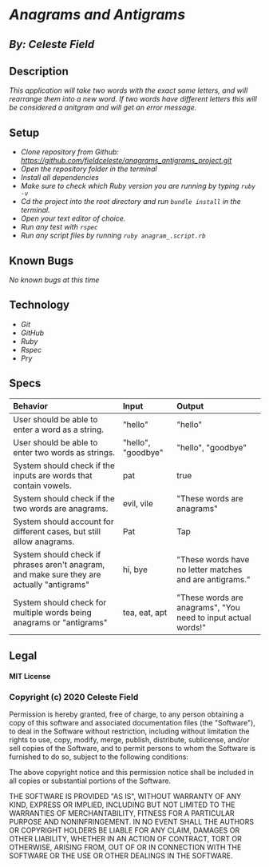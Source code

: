 # _Anagrams and Antigrams_
## _By: Celeste Field_
## Description

_This application will take two words with the exact same letters, and will rearrange them into a new word. If two words have different letters this will be considered a anitgram and will get an error message._

## Setup


* _Clone repository from Github: https://github.com/fieldceleste/anagrams_antigrams_project.git_
* _Open the repository folder in the terminal_
* _Install all dependencies_
* _Make sure to check which Ruby version you are running by typing `ruby -v`_
* _Cd the project into the root directory and run `bundle install` in the terminal._
* _Open your text editor of choice._
* _Run any test with `rspec`_
* _Run any script files by running `ruby anagram_.script.rb`_

## Known Bugs
_No known bugs at this time_

## Technology

* _Git_
* _GitHub_
* _Ruby_
* _Rspec_
* _Pry_

## Specs

|Behavior|Input|Output|
| :-----|:-----|:-----|
| User should be able to enter a word as a string.| "hello" | "hello" | √
| User should be able to enter two words as strings. | "hello", "goodbye" | "hello", "goodbye" | √
| System should check if the inputs are words that contain vowels.| pat | true | 
| System should check if the two words are anagrams. | evil, vile | "These words are anagrams" | 
| System should account for different cases, but still allow anagrams.| Pat | Tap | 
| System should check if phrases aren't anagram, and make sure they are actually "antigrams"  | hi, bye  | "These words have no letter matches and are antigrams."|
| System should check for multiple words being anagrams or "antigrams"| tea, eat, apt| "These words are anagrams", "You need to input actual words!" |



## Legal

#### MIT License

### Copyright (c) 2020 Celeste Field

Permission is hereby granted, free of charge, to any person obtaining a copy
of this software and associated documentation files (the "Software"), to deal
in the Software without restriction, including without limitation the rights
to use, copy, modify, merge, publish, distribute, sublicense, and/or sell
copies of the Software, and to permit persons to whom the Software is
furnished to do so, subject to the following conditions:

The above copyright notice and this permission notice shall be included in all
copies or substantial portions of the Software.

THE SOFTWARE IS PROVIDED "AS IS", WITHOUT WARRANTY OF ANY KIND, EXPRESS OR
IMPLIED, INCLUDING BUT NOT LIMITED TO THE WARRANTIES OF MERCHANTABILITY,
FITNESS FOR A PARTICULAR PURPOSE AND NONINFRINGEMENT. IN NO EVENT SHALL THE
AUTHORS OR COPYRIGHT HOLDERS BE LIABLE FOR ANY CLAIM, DAMAGES OR OTHER
LIABILITY, WHETHER IN AN ACTION OF CONTRACT, TORT OR OTHERWISE, ARISING FROM,
OUT OF OR IN CONNECTION WITH THE SOFTWARE OR THE USE OR OTHER DEALINGS IN THE
SOFTWARE.